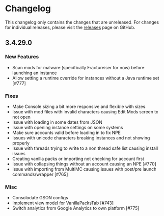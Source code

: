# Changelog

This changelog only contains the changes that are unreleased. For changes for individual releases, please visit the
[releases](https://github.com/ATLauncher/ATLauncher/releases) page on GitHub.

## 3.4.29.0

### New Features
- Scan mods for malware (specifically Fractureiser for now) before launching an instance
- Allow setting a runtime override for instances without a Java runtime set [#777]

### Fixes
- Make Console sizing a bit more responsive and flexible with sizes
- Issue with mod files with invalid characters causing Edit Mods screen to not open
- Issue with loading in some dates from JSON
- Issue with opening instance settings on some systems
- Make sure accounts valid before loading in to fix NPE
- Issues with unicode characters breaking instances and not showing properly
- Issue with threads trying to write to a non thread safe list causing install issues
- Creating vanilla packs or importing not checking for account first
- Issue with collapsing things without an account causing an NPE [#770]
- Issue with importing from MultiMC causing issues with post/pre launch commands/wrapper [#765]

### Misc
- Consolodate GSON configs
- Implement view model for VanillaPacksTab [#743]
- Switch analytics from Google Analytics to own platform [#775]